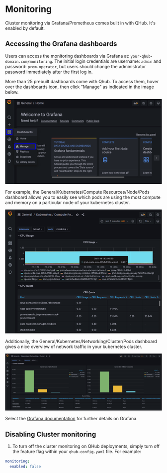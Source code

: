 # Monitoring

Cluster monitoring via Grafana/Prometheus comes built in with QHub. It's enabled by default.

## Accessing the Grafana dashboards

Users can access the monitoring dashboards via Grafana at: `your-qhub-domain.com/monitoring`.  The initial login credentials are username: `admin` and password: `prom-operator`, but users should change the administrator password immediately after the first log in.

More than 25 prebuilt dashboards come with Qhub. To access them, hover over the dashboards icon, then click "Manage" as indicated in the image below.

![See Existing Dashboards](../images/grafana_manage_dashboards.png)

For example, the General/Kubernetes/Compute Resources/Node/Pods dashboard allows you to easily see which pods are using the most compute and memory on a particular node of your kubernetes cluster.

![Grafana Node Cpu Usage Dashboard](../images/grafana_node_cpu_usage.png)

Additionally, the General/Kubernetes/Networking/Cluster/Pods dashboard gives a nice overview of network traffic in your kubernetes cluster.

![Grafana Cluster Networking Dashboard](../images/grafana_networking_dashboard.png)

Select the [Grafana documentation](https://grafana.com/docs/grafana/latest/) for further details on Grafana.

## Disabling Cluster monitoring

1. To turn off the cluster monitoring on QHub deployments, simply turn off the feature flag within your `qhub-config.yaml` file. For example:

```yaml
monitoring:
  enabled: false
```
